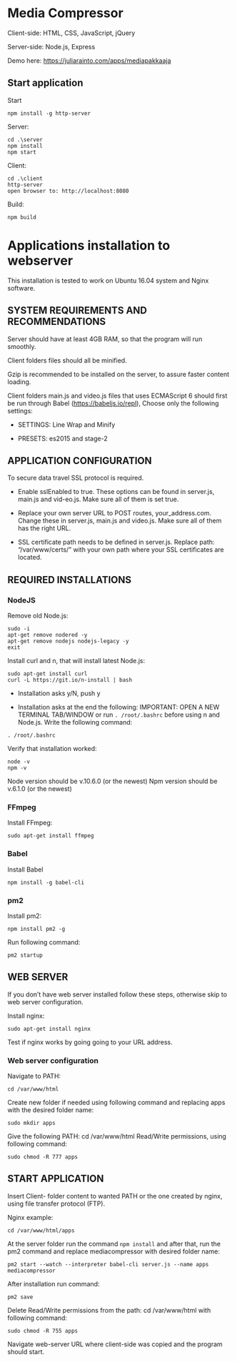 # Media Compressor

Client-side: HTML, CSS, JavaScript, jQuery

Server-side: Node.js, Express

Demo here: https://juliarainto.com/apps/mediapakkaaja

## Start application

Start
```
npm install -g http-server
```
Server:
```
cd .\server
npm install
npm start
```
Client:
```
cd .\client
http-server
open browser to: http://localhost:8080
```
Build:
```
npm build
```
# Applications installation to webserver

This installation is tested to work on Ubuntu 16.04 system and Nginx software. 

## SYSTEM REQUIREMENTS AND RECOMMENDATIONS

Server should have at least 4GB RAM, so that the program will run smoothly.

Client folders files should all be minified.

Gzip is recommended to be installed on the server, to assure faster content loading.

Client folders main.js and video.js files that uses ECMAScript 6 should first be run through Babel (https://babeljs.io/repl), Choose only the following settings: 

* SETTINGS: Line Wrap and Minify

* PRESETS: es2015 and stage-2

## APPLICATION CONFIGURATION

To secure data travel SSL protocol is required. 

* Enable sslEnabled to true. These options can be found in server.js, main.js and vid-eo.js. Make sure all of them is set true. 

* Replace your own server URL to POST routes, your_address.com. Change these in server.js, main.js and video.js. Make sure all of them has the right URL. 

* SSL certificate path needs to be defined in server.js. Replace path: “/var/www/certs/” with your own path where your SSL certificates are located. 

## REQUIRED INSTALLATIONS

### NodeJS

Remove old Node.js:

```
sudo -i
apt-get remove nodered -y
apt-get remove nodejs nodejs-legacy -y
exit
```
Install curl and n, that will install latest Node.js: 

```
sudo apt-get install curl
curl -L https://git.io/n-install | bash
```
* Installation asks y/N, push y

* Installation asks at the end the following: IMPORTANT: OPEN A NEW TERMINAL TAB/WINDOW or run `. /root/.bashrc` before using n and Node.js. Write the following command: 

```
. /root/.bashrc
```

Verify that installation worked: 

```
node -v
npm -v
```
Node version should be v.10.6.0 (or the newest)
Npm version should be v.6.1.0 (or the newest)

### FFmpeg

Install FFmpeg: 

```
sudo apt-get install ffmpeg
```
### Babel

Install Babel

```
npm install -g babel-cli
```
### pm2

Install pm2: 

```
npm install pm2 -g
```

Run following command: 

```
pm2 startup
```

## WEB SERVER

If you don’t have web server installed follow these steps, otherwise skip to web server configuration.

Install nginx: 

```
sudo apt-get install nginx
```
Test if nginx works by going going to your URL address. 

### Web server configuration

Navigate to PATH: 

```
cd /var/www/html
```

Create new folder if needed using following command and replacing apps with the desired folder name: 

```
sudo mkdir apps
```

Give the following PATH: cd /var/www/html Read/Write permissions, using following command: 

```
sudo chmod -R 777 apps
```

## START APPLICATION

Insert Client- folder content to wanted PATH or the one created by nginx, using file transfer protocol (FTP).

Nginx example: 

```
cd /var/www/html/apps
```

At the server folder run the command `npm install` and after that, run the pm2 command and replace mediacompressor with desired folder name: 

```
pm2 start --watch --interpreter babel-cli server.js --name apps mediacompressor
```
After installation run command: 
```
pm2 save
```
Delete Read/Write permissions from the path: cd /var/www/html with following command: 

```
sudo chmod -R 755 apps
```

Navigate web-server URL where client-side was copied and the program should start.

